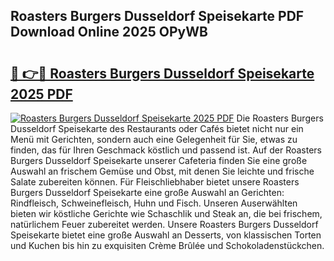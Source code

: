 ## Roasters Burgers Dusseldorf Speisekarte PDF Download Online 2025 OPyWB

# <h2><a href="http://gcdpwpe.nevu.top/?p=Roasters+Burgers+Dusseldorf+Speisekarte">🔗 👉🔴 Roasters Burgers Dusseldorf Speisekarte 2025 PDF</a></h2>

[![Roasters Burgers Dusseldorf Speisekarte 2025 PDF](https://i.imgur.com/dBaPXMq.png)](http://gcdpwpe.nevu.top/?p=Roasters+Burgers+Dusseldorf+Speisekarte)
Die Roasters Burgers Dusseldorf Speisekarte des Restaurants oder Cafés bietet nicht nur ein Menü mit Gerichten, sondern auch eine Gelegenheit für Sie, etwas zu finden, das für Ihren Geschmack köstlich und passend ist. Auf der Roasters Burgers Dusseldorf Speisekarte unserer Cafeteria finden Sie eine große Auswahl an frischem Gemüse und Obst, mit denen Sie leichte und frische Salate zubereiten können. Für Fleischliebhaber bietet unsere Roasters Burgers Dusseldorf Speisekarte eine große Auswahl an Gerichten: Rindfleisch, Schweinefleisch, Huhn und Fisch. Unseren Auserwählten bieten wir köstliche Gerichte wie Schaschlik und Steak an, die bei frischem, natürlichem Feuer zubereitet werden. Unsere Roasters Burgers Dusseldorf Speisekarte bietet eine große Auswahl an Desserts, von klassischen Torten und Kuchen bis hin zu exquisiten Crème Brûlée und Schokoladenstückchen.
